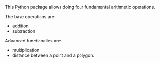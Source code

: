 This Python package allows doing four fundamental arithmetic operations. 

The base operations are:
* addition
* subtraction

Advanced functionalies are: 
* multiplication
* distance between a point and a polygon.